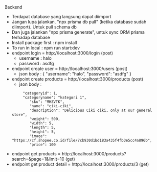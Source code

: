 Backend 
 - Terdapat database yang langsung dapat diimport
 - Jangan lupa jalankan, "npx prisma db pull" (ketika database sudah diimport). Untuk pull schema db
 - Dan juga jalankan "npx prisma generate", untuk sync ORM prisma terhadap database
 - Install package first : npm install
 - To run in local : npm run start:dev
 - endpoint login = http://localhost:3000/login (post)
   	- username : halo
   	- password : asdfg
 - endpoint create user = http://localhost:3000/users (post)
   	- json body : 
{
    "username": "halo",
    "password": "asdfg"
}
- endpoint create products = http://localhost:3000/products (post)
	- json body :
	```{ 
   		 "categoryid": 1,
   		 "categoryname": "kategori 1",
    		"sku": "MHZVTK",
    		"name": "ciki-ciki",
    		"description": "Delicious Ciki ciki, only at our general store",
    		"weight": 500,
    		"width": 5,
    		"length": 5,
    		"height": 5,
    		"image": "https://cf.shopee.co.id/file/7cb930d1bd183a435f4fb3e5cc4a896b",
    		"price": 100

- endpoint get products = http://localhost:3000/products?search=&page=1&limit=10
 (get)
- endpoint get product detail = http://localhost:3000/products/3
 (get)
